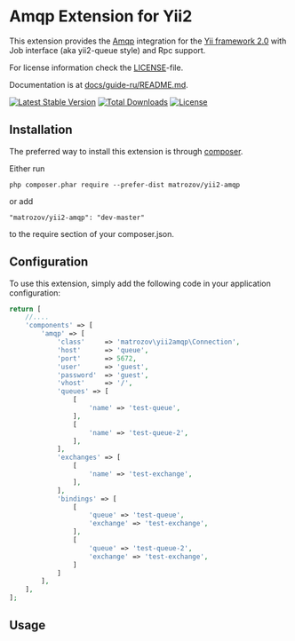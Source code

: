 Amqp Extension for Yii2
============================

This extension provides the [Amqp](https://en.wikipedia.org/wiki/Advanced_Message_Queuing_Protocol) integration for the [Yii framework 2.0](http://www.yiiframework.com) with Job interface (aka yii2-queue style) and Rpc support.

For license information check the [LICENSE](LICENSE.md)-file.

Documentation is at [docs/guide-ru/README.md](docs/guide-ru/README.md).

[![Latest Stable Version](https://poser.pugx.org/matrozov/yii2-amqp/v/stable.png)](https://packagist.org/packages/matrozov/yii2-amqp)
[![Total Downloads](https://poser.pugx.org/matrozov/yii2-amqp/downloads.png)](https://packagist.org/packages/matrozov/yii2-amqp)
[![License](https://poser.pugx.org/matrozov/yii2-amqp/license)](https://packagist.org/packages/matrozov/yii2-amqp)

## Installation

The preferred way to install this extension is through [composer](http://getcomposer.org/download/).

Either run
```
php composer.phar require --prefer-dist matrozov/yii2-amqp
```

or add

```
"matrozov/yii2-amqp": "dev-master"
```

to the require section of your composer.json.

## Configuration

To use this extension, simply add the following code in your application configuration:

```php
return [
    //....
    'components' => [
        'amqp' => [
            'class'     => 'matrozov\yii2amqp\Connection',
            'host'      => 'queue',
            'port'      => 5672,
            'user'      => 'guest',
            'password'  => 'guest',
            'vhost'     => '/',
            'queues' => [
                [
                    'name' => 'test-queue',
                ],
                [
                    'name' => 'test-queue-2',
                ],
            ],
            'exchanges' => [
                [
                    'name' => 'test-exchange',
                ],
            ],
            'bindings' => [
                [
                    'queue' => 'test-queue',
                    'exchange' => 'test-exchange',
                ],
                [
                    'queue' => 'test-queue-2',
                    'exchange' => 'test-exchange',
                ]
            ]
        ],
    ],
];
```

## Usage